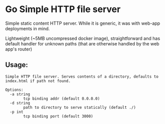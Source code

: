 # Go Simple HTTP file server
Simple static content HTTP server. While it is generic, it was with web-app deployments in mind. 

Lightweight (~5MB uncompressed docker image), straightforward and has default handler for unknown paths (that are otherwise handled by the web app's router)

## Usage:
```
Simple HTTP file server. Serves contents of a directory, defaults to index.html if path not found.

Options:
  -a string
        tcp binding addr (default 0.0.0.0)
  -d string
        path to directory to serve statically (default ./)
  -p int
        tcp binding port (default 3000)
```

